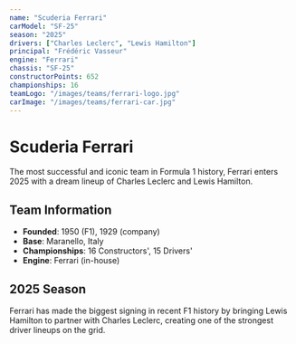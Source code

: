 ```yaml
---
name: "Scuderia Ferrari"
carModel: "SF-25"
season: "2025"
drivers: ["Charles Leclerc", "Lewis Hamilton"]
principal: "Frédéric Vasseur"
engine: "Ferrari"
chassis: "SF-25"
constructorPoints: 652
championships: 16
teamLogo: "/images/teams/ferrari-logo.jpg"
carImage: "/images/teams/ferrari-car.jpg"
---
```


# Scuderia Ferrari

The most successful and iconic team in Formula 1 history, Ferrari enters 2025 with a dream lineup of Charles Leclerc and Lewis Hamilton.

## Team Information

- **Founded**: 1950 (F1), 1929 (company)
- **Base**: Maranello, Italy
- **Championships**: 16 Constructors', 15 Drivers'
- **Engine**: Ferrari (in-house)

## 2025 Season

Ferrari has made the biggest signing in recent F1 history by bringing Lewis Hamilton to partner with Charles Leclerc, creating one of the strongest driver lineups on the grid.
